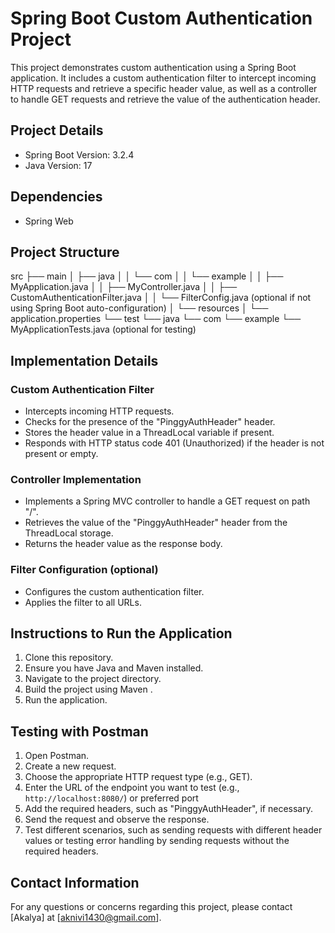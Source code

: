 # Spring Boot Custom Authentication Project

This project demonstrates custom authentication using a Spring Boot application. It includes a custom authentication filter to intercept incoming HTTP requests and retrieve a specific header value, as well as a controller to handle GET requests and retrieve the value of the authentication header.

## Project Details
- Spring Boot Version: 3.2.4
- Java Version: 17

## Dependencies
- Spring Web


## Project Structure
src
├── main
│ ├── java
│ │ └── com
│ │ └── example
│ │ ├── MyApplication.java
│ │ ├── MyController.java
│ │ ├── CustomAuthenticationFilter.java
│ │ └── FilterConfig.java (optional if not using Spring Boot auto-configuration)
│ └── resources
│ └── application.properties 
└── test
└── java
└── com
└── example
└── MyApplicationTests.java (optional for testing)


## Implementation Details
### Custom Authentication Filter
- Intercepts incoming HTTP requests.
- Checks for the presence of the "PinggyAuthHeader" header.
- Stores the header value in a ThreadLocal variable if present.
- Responds with HTTP status code 401 (Unauthorized) if the header is not present or empty.

### Controller Implementation
- Implements a Spring MVC controller to handle a GET request on path "/".
- Retrieves the value of the "PinggyAuthHeader" header from the ThreadLocal storage.
- Returns the header value as the response body.

### Filter Configuration (optional)
- Configures the custom authentication filter.
- Applies the filter to all URLs.

## Instructions to Run the Application
1. Clone this repository.
2. Ensure you have Java and Maven installed.
3. Navigate to the project directory.
4. Build the project using Maven .
5. Run the application.

## Testing with Postman
1. Open Postman.
2. Create a new request.
3. Choose the appropriate HTTP request type (e.g., GET).
4. Enter the URL of the endpoint you want to test (e.g., `http://localhost:8080/`) or preferred port
5. Add the required headers, such as "PinggyAuthHeader", if necessary.
6. Send the request and observe the response.
7. Test different scenarios, such as sending requests with different header values or testing error handling by sending requests without the required headers.

## Contact Information
For any questions or concerns regarding this project, please contact [Akalya] at [aknivi1430@gmail.com].

